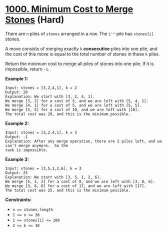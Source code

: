 # [1000. Minimum Cost to Merge Stones][link] (Hard)

[link]: https://leetcode.com/problems/minimum-cost-to-merge-stones/

There are `n` piles of `stones` arranged in a row. The `iᵗʰ` pile has `stones[i]` stones.

A move consists of merging exactly `k` **consecutive** piles into one pile, and the cost of this
move is equal to the total number of stones in these `k` piles.

Return the minimum cost to merge all piles of stones into one pile. If it is impossible, return `-1`.

**Example 1:**

```
Input: stones = [3,2,4,1], k = 2
Output: 20
Explanation: We start with [3, 2, 4, 1].
We merge [3, 2] for a cost of 5, and we are left with [5, 4, 1].
We merge [4, 1] for a cost of 5, and we are left with [5, 5].
We merge [5, 5] for a cost of 10, and we are left with [10].
The total cost was 20, and this is the minimum possible.
```

**Example 2:**

```
Input: stones = [3,2,4,1], k = 3
Output: -1
Explanation: After any merge operation, there are 2 piles left, and we can't merge anymore.  So the
task is impossible.
```

**Example 3:**

```
Input: stones = [3,5,1,2,6], k = 3
Output: 25
Explanation: We start with [3, 5, 1, 2, 6].
We merge [5, 1, 2] for a cost of 8, and we are left with [3, 8, 6].
We merge [3, 8, 6] for a cost of 17, and we are left with [17].
The total cost was 25, and this is the minimum possible.
```

**Constraints:**

- `n == stones.length`
- `1 <= n <= 30`
- `1 <= stones[i] <= 100`
- `2 <= k <= 30`
